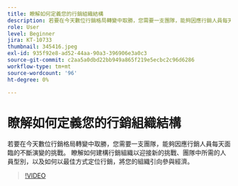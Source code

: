 ```yaml
---
title: 瞭解如何定義您的行銷組織結構
description: 若要在今天數位行銷格局轉變中取勝，您需要一支團隊，能夠因應行銷人員每天面臨的不斷演變的挑戰。
role: User
level: Beginner
jira: KT-10733
thumbnail: 345416.jpeg
exl-id: 935f92e8-ad52-44aa-90a3-396906e3a0c3
source-git-commit: c2aa5a0dbd22bb949a865f219e5ecbc2c96d6286
workflow-type: tm+mt
source-wordcount: '96'
ht-degree: 0%

---
```


# 瞭解如何定義您的行銷組織結構

若要在今天數位行銷格局轉變中取勝，您需要一支團隊，能夠因應行銷人員每天面臨的不斷演變的挑戰。 瞭解如何建構行銷組織以迎接新的挑戰、團隊中所需的人員型別，以及如何以最佳方式定位行銷，將您的組織引向參與經濟。

>[!VIDEO](https://video.tv.adobe.com/v/345416/?quality=12&learn=on)
